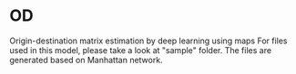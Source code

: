 # OD
Origin-destination matrix estimation by deep learning using maps
For files used in this model, please take a look at "sample" folder. The files are generated based on Manhattan network.
